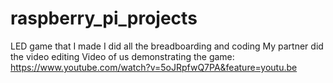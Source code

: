 # raspberry_pi_projects
LED game that I made
I did all the breadboarding and coding
My partner did the video editing
Video of us demonstrating the game: https://www.youtube.com/watch?v=5oJRpfwQ7PA&feature=youtu.be
